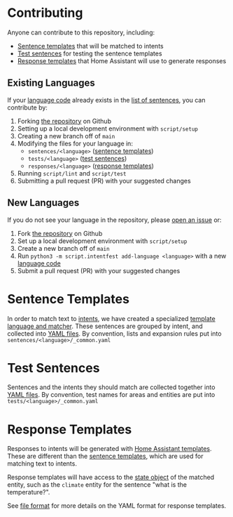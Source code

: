 # Contributing

Anyone can contribute to this repository, including:

* [Sentence templates](#sentence-templates) that will be matched to intents
* [Test sentences](#test-sentences) for testing the sentence templates
* [Response templates](#response-templates) that Home Assistant will use to generate responses


## Existing Languages

If your [language code](https://en.wikipedia.org/wiki/List_of_ISO_639-1_codes) already exists in the [list of sentences](https://github.com/home-assistant/intents/tree/main/sentences), you can contribute by:

1. Forking [the repository](https://github.com/home-assistant/intents) on Github
2. Setting up a local development environment with `script/setup`
3. Creating a new branch off of `main`
4. Modifying the files for your language in:
    * `sentences/<language>` ([sentence templates](#sentence-templates))
    * `tests/<language>` ([test sentences](#test-sentences))
    * `responses/<language>` ([response templates](#response-templates))
5. Running `script/lint` and `script/test`
6. Submitting a pull request (PR) with your suggested changes


## New Languages

If you do not see your language in the repository, please [open an issue](https://github.com/home-assistant/intents/issues) or:

1. Fork [the repository](https://github.com/home-assistant/intents) on Github
2. Set up a local development environment with `script/setup`
3. Create a new branch off of `main`
4. Run `python3 -m script.intentfest add-language <language>` with a new [language code](https://en.wikipedia.org/wiki/List_of_ISO_639-1_codes)
5. Submit a pull request (PR) with your suggested changes


# Sentence Templates

In order to match text to [intents](https://developers.home-assistant.io/docs/intent_index), we have created a specialized [template language and matcher](https://github.com/home-assistant/hassil). These sentences are grouped by intent, and collected into [YAML files](sentences/README.md#file-format). By convention, lists and expansion rules put into `sentences/<language>/_common.yaml`


# Test Sentences

Sentences and the intents they should match are collected together into [YAML files](tests/README.md#file-format). By convention, test names for areas and entities are put into `tests/<language>/_common.yaml`


# Response Templates

Responses to intents will be generated with [Home Assistant templates](https://www.home-assistant.io/docs/configuration/templating/). These are different than the [sentence templates](#sentence-templates), which are used for matching text to intents.

Response templates will have access to the [state object](https://www.home-assistant.io/docs/configuration/state_object) of the matched entity, such as the `climate` entity for the sentence "what is the temperature?".

See [file format](responses/README.md#file-format) for more details on the YAML format for response templates.
